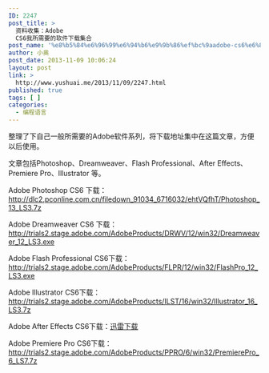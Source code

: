 ```yaml
---
ID: 2247
post_title: >
  资料收集：Adobe
  CS6我所需要的软件下载集合
post_name: '%e8%b5%84%e6%96%99%e6%94%b6%e9%9b%86%ef%bc%9aadobe-cs6%e6%88%91%e6%89%80%e9%9c%80%e8%a6%81%e7%9a%84%e8%bd%af%e4%bb%b6%e4%b8%8b%e8%bd%bd%e9%9b%86%e5%90%88'
author: 小奥
post_date: 2013-11-09 10:06:24
layout: post
link: >
  http://www.yushuai.me/2013/11/09/2247.html
published: true
tags: [ ]
categories:
  - 编程语言
---
```

整理了下自己一般所需要的Adobe软件系列，将下载地址集中在这篇文章，方便以后使用。

文章包括Photoshop、Dreamweaver、Flash Professional、After Effects、Premiere Pro、Illustrator 等。<!--more-->

Adobe Photoshop CS6 下载：http://dlc2.pconline.com.cn/filedown_91034_6716032/ehtVQfhT/Photoshop_13_LS3.7z

Adobe Dreamweaver CS6 下载：http://trials2.stage.adobe.com/AdobeProducts/DRWV/12/win32/Dreamweaver_12_LS3.exe

Adobe Flash Professional CS6下载：http://trials2.stage.adobe.com/AdobeProducts/FLPR/12/win32/FlashPro_12_LS3.exe

Adobe Illustrator CS6下载：http://trials2.stage.adobe.com/AdobeProducts/ILST/16/win32/Illustrator_16_LS3.7z

Adobe After Effects CS6下载：<a href="thunder://QUFodHRwOi8vdHJpYWxzMi5zdGFnZS5hZG9iZS5jb20vQWRvYmVQcm9kdWN0cy9BRUZULzExL3dpbjY0L0FmdGVyRWZmZWN0c18xMV9MUzcuN3paWg==">迅雷下载</a>

Adobe Premiere Pro CS6下载：http://trials2.stage.adobe.com/AdobeProducts/PPRO/6/win32/PremierePro_6_LS7.7z